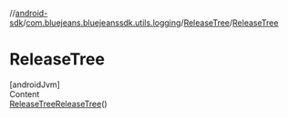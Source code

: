 //[android-sdk](../../../index.md)/[com.bluejeans.bluejeanssdk.utils.logging](../index.md)/[ReleaseTree](index.md)/[ReleaseTree](-release-tree.md)



# ReleaseTree  
[androidJvm]  
Content  
[ReleaseTree](index.md)[ReleaseTree](-release-tree.md)()  
  



